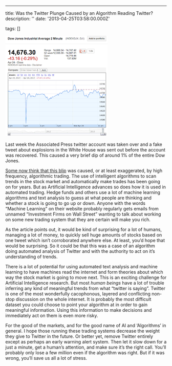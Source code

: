 ---
title: Was the Twitter Plunge Caused by an Algorithm Reading Twitter?
description: ''
date: '2013-04-25T03:58:00.000Z'

tags: []
[](---)

![](/assets/0__DhaUniLojecOtz8y.png)

Last week the Associated Press twitter account was taken over and a fake tweet about explosions in the White House was sent out before the account was recovered. This caused a very brief dip of around 1% of the entire Dow Jones.  
  
[Some now think that this blip](http://www.startribune.com/business/204550991.html) was caused, or at least exaggerated, by high frequency, algorithmic trading. The use of intelligent algorithms to scan trends in the stock market and automatically make trades has been going on for years. But as Artificial Intelligence advances so does how it is used in automated trading. Hedge funds and others use a lot of machine learning algorithms and text analysis to guess at what people are thinking and whether a stock is going to go up or down. Anyone with the words “Machine Learning” on their website probably regularly gets emails from unnamed “Investment Firms on Wall Street” wanting to talk about working on some new trading system that they are certain will make you rich.  
  
As the article points out, it would be kind of surprising for a lot of humans, managing a lot of money, to quickly sell huge amounts of stocks based on one tweet which isn’t corroborated anywhere else. At least, you’d hope that would be surprising. So it could be that this was a case of an algorithm doing automated analysis of Twitter and with the authority to act on it’s understanding of trends.  
  
There is a lot of potential for using automated text analysis and machine learning to have machines read the internet and form theories about which way the stock market is going to move next. This is an exciting challenge for Artificial Intelligence research. But most _human beings_ have a lot of trouble inferring any kind of meaningful trends from what “twitter is saying”. Twitter is one of the most wonderfully cacophonous, layered and conflicting non-stop discussion on the whole internet. It is probably the most difficult dataset you could choose to point your algorithm at in order to gain meaningful information. Using this information to make decisions and immediately act on them is even more risky.   
  
For the good of the markets, and for the good name of AI and ‘Algorithms’ in general. I hope those running these trading systems decrease the weight they give to Twitter in the future. Or better yet, remove Twitter entirely except as perhaps an early warning alert system. Then let it slow down for a just a minute, get a human’s attention, and make sure it’s the right call. You’ll probably only lose a few million even if the algorithm was right. But if it was wrong, you’ll save us all a lot of stress.

